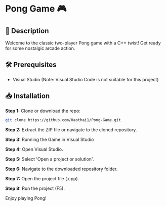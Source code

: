 # Pong Game 🎮

## 📝 Description
Welcome to the classic two-player Pong game with a C++ twist! Get ready for some nostalgic arcade action.

## 🛠 Prerequisites
- Visual Studio (Note: Visual Studio Code is not suitable for this project)

## 📥 Installation

**Step 1:** Clone or download the repo:
```bash
git clone https://github.com/Haothai1/Pong-Game.git
```
**Step 2:** Extract the ZIP file or navigate to the cloned repository.

**Step 3:** Running the Game in Visual Studio

**Step 4:** Open Visual Studio.

**Step 5:** Select 'Open a project or solution'.

**Step 6:** Navigate to the downloaded repository folder.

**Step 7:** Open the project file (.cpp).

**Step 8:** Run the project (F5).

Enjoy playing Pong!
